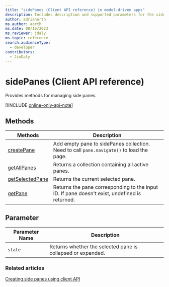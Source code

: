 ```yaml
---
title: "sidePanes (Client API reference) in model-driven apps"
description: Includes description and supported parameters for the sidePanes method.
author: adrianorth
ms.author: aorth
ms.date: 08/16/2023
ms.reviewer: jdaly
ms.topic: reference
search.audienceType: 
  - developer
contributors:
  - JimDaly
---
```

# sidePanes (Client API reference)

Provides methods for managing side panes.

[!INCLUDE [online-only-api-note](../includes/online-only-api-note.md)]

## Methods

|Methods|Description|
|--------|----------|
|[createPane](Xrm-App/Xrm-App-sidePanes/createPane.md)|Add empty pane to sidePanes collection. Need to call `pane.navigate()` to load the page.|
|[getAllPanes](Xrm-App/Xrm-App-sidePanes/getAllPanes.md)|Returns a collection containing all active panes.|
|[getSelectedPane](Xrm-App/Xrm-App-sidePanes/getSelectedPane.md)|Returns the current selected pane.|
|[getPane](Xrm-App/Xrm-App-sidePanes/getPane.md)|Returns the pane corresponding to the input ID. If pane doesn't exist, undefined is returned.|

## Parameter

|Parameter Name|Description|
|--------------|-----------|
|`state`|Returns whether the selected pane is collapsed or expanded.|

### Related articles

[Creating side panes using client API](../create-app-side-panes.md)

